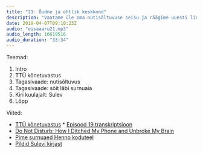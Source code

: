 ```yaml
---
title: "21: Õudne ja ohtlik keskkond"
description: "Vaatame üle oma nutisõltuvuse seisu ja räägime uuesti linnade autokesksest disainist."
date: 2019-04-07T09:10:23Z
audio: "eisaaaru21.mp3"
audio_length: 16619516
audio_duration: "33:34"
---
```

Teemad:

  1. Intro
  2. TTÜ kõnetuvastus
  3. Tagasivaade: nutisõltuvus
  4. Tagasivaade: sõit läbi surnuaia
  5. Kiri kuulajalt: Sulev
  6. Lõpp

Viited:

  *   [TTÜ kõnetuvastus](http://bark.phon.ioc.ee/webtrans/) 
    *   [Episood 19 transkriptsioon](https://drive.google.com/open?id=0B2p7Tsw4SLEFTWtUMHdKbFNyVXUwMjV1dGpCZU5oUkY4a0p3)
*   [Do Not Disturb: How I Ditched My Phone and Unbroke My Brain](https://www.nytimes.com/2019/02/23/business/cell-phone-addiction.html)
*   [Pime surnuaed Henno koduteel](https://photos.app.goo.gl/YxXrDh3krrKw9dFJA)
*   [Pildid Sulevi kirjast](https://photos.app.goo.gl/gTaHiKi6Qeb8Sew7A)
